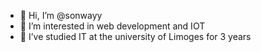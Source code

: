 - 👋 Hi, I’m @sonwayy
- 👀 I’m interested in web development and IOT
- 🌱 I’ve studied IT at the university of Limoges for 3 years

